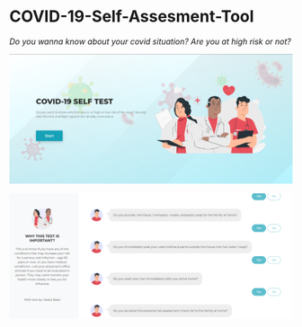 # COVID-19-Self-Assesment-Tool

_Do you wanna know about your covid situation? Are you at high risk or not?_
<p>

![My image](https://github.com/basit21740/COVID-19-Self-Assesment-Tool/blob/main/appinterface2.png?raw=true)
  
![My image](https://github.com/basit21740/COVID-19-Self-Assesment-Tool/blob/main/appinterface.png?raw=true)
<p>

